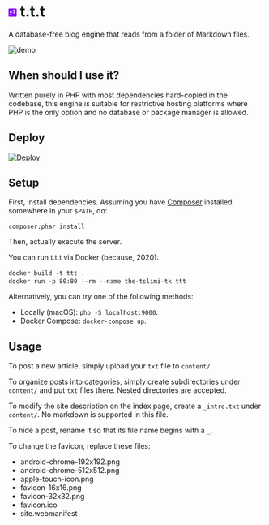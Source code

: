 # ![logo](favicon-16x16.png) t.t.t

A database-free blog engine that reads from a folder of Markdown files.

![demo](https://imgur.com/XNnu0w8.jpg)

## When should I use it?

Written purely in PHP with most dependencies hard-copied in the codebase, this engine is suitable for restrictive hosting platforms where PHP is the only option and no database or package manager is allowed.

## Deploy

[![Deploy](https://www.herokucdn.com/deploy/button.svg)](https://heroku.com/deploy)

## Setup

First, install dependencies. Assuming you have [Composer](https://getcomposer.org/doc/01-basic-usage.md) installed somewhere in your `$PATH`, do:

```shell
composer.phar install
```

Then, actually execute the server.

You can run t.t.t via Docker (because, 2020):

```shell
docker build -t ttt .
docker run -p 80:80 --rm --name the-tslimi-tk ttt
```

Alternatively, you can try one of the following methods:

- Locally (macOS): `php -S localhost:9000`.
- Docker Compose: `docker-compose up`.

## Usage

To post a new article, simply upload your `txt` file to `content/`.

To organize posts into categories, simply create subdirectories under `content/` and put `txt` files there. Nested directories are accepted.

To modify the site description on the index page, create a `_intro.txt` under `content/`. No markdown is supported in this file.

To hide a post, rename it so that its file name begins with a `_`.

To change the favicon, replace these files:

- android-chrome-192x192.png
- android-chrome-512x512.png
- apple-touch-icon.png
- favicon-16x16.png
- favicon-32x32.png
- favicon.ico
- site.webmanifest